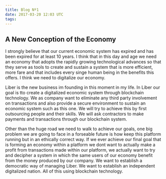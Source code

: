 ```yaml
---
title: Blog Nº1
date: 2017-03-20 12:03 UTC
tags:
---
```


<h2><b>A New Conception of the Economy</b></h2>

<p>I strongly believe that our current economic system has expired and has been expired for at least 10 years. I think that in this day and age we need an economy that adopts the rapidly growing technological advances so that they serve as tools to create and sustain a system that is more efficient, more fare and that includes every singe human being in the benefits this offers. I think we need to digitalize our economy.</p>


<p>Liber is the new business im founding in this moment in my life. In Liber our goal is tto create a digitalized economic system through blockchain technology. We as company want to eliminate any third party involvement on transactions and also provide a secure environment to sustain an economic system such as this one.
We will try to achieve this by first outsourcing people and their skills. We will ask contractors to make payments and transactions through our blockchain system. </p>

<p>Other than the huge road we need to walk to achieve our goals, one big problem we are going to face in a forseable future is how keep this platform running but in an ethically correct way. If we ever achieve our final goal that is forming an economy within a platform we dont want to actually make a profit from transactions made within our platform, we actually want to try and decipher a system in which the same users of our economy benefit from the money produced by our company. We want to establish a democratic way of managing Liber. We want to establish an independent digitalized nation. All of this using blockchain technology.</p>
